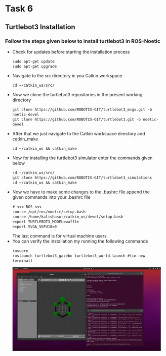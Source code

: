 # Task 6
## Turtlebot3 Installation 

### Follow the steps given below to install turtlebot3 in ROS-Noetic
  * Check for updates before starting the installation process  
    ```
    sudo apt-get update
    sudo apt-get upgrade
    ```
  * Navigate to the src directory in you Catkin workspace
    ```
    cd ~/catkin_ws/src/
    ```
  * Now we clone the turtlebot3 repositories in the present working directory
    ```
    git clone https://github.com/ROBOTIS-GIT/turtlebot3_msgs.git -b noetic-devel
    git clone https://github.com/ROBOTIS-GIT/turtlebot3.git -b noetic-devel
    ```
  * After that we just navigate to the Catkin workspace directory and catkin_make
    ```
    cd ~/catkin_ws && catkin_make
    ```
  * Now for installing the turtlebot3 simulator enter the commands given below
    ```
    cd ~/catkin_ws/src/
    git clone https://github.com/ROBOTIS-GIT/turtlebot3_simulations
    cd ~/catkin_ws && catkin_make
    
    ```
  * Now we have to make some changes to the .bashrc file append the given commands into your .bashrc file
    ```
    # <<< ROS <<< 
    source /opt/ros/noetic/setup.bash
    source /home/kalishasur/catkin_ws/devel/setup.bash
    export TURTLEBOT3_MODEL=waffle
    export SVGA_VGPU10=0 
    ```
      The last command is for virtual machine users
  * You can verify the installation my running the following commands
    ```
    roscore
    roslaunch turtlebot3_gazebo turtlebot3_world.launch #(in new terminal)
    ```
    ![](https://github.com/mrityunjayshukla411/Learn-ROS/blob/main/Task6/data/installationConfirmation.png)
   
